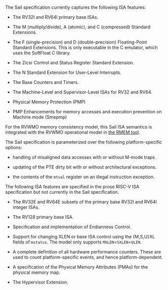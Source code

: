 The Sail specification currently captures the following ISA features:

- The RV32I and RV64I primary base ISAs.

- The M (multiply/divide), A (atomic), and C (compressed) Standard
  Extensions.

- The F (single-precision) and D (double-precision) Floating-Point
  Standard Extensions.  This is only executable in the C emulator,
  which uses the SoftFloat C library.

- The Zicsr Control and Status Register Standard Extension.

- The N Standard Extension for User-Level Interrupts.

- The Base Counters and Timers.

- The Machine-Level and Supervisor-Level ISAs for RV32 and RV64.

- Physical Memory Protection (PMP)

- PMP Enhancements for memory accesses and execution prevention on Machine mode (Smepmp)

For the RVWMO memory consistency model, this Sail ISA semantics is integrated with the RVWMO operational model in [the 
RMEM tool](https://github.com/rems-project/rmem).

The Sail specification is parameterized over the following
platform-specific options:

- handling of misaligned data accesses with or without M-mode traps.

- updating of the PTE dirty bit with or without architectural
  exceptions.

- the contents of the `mtval` register on an illegal instruction
  exception.

The following ISA features are specified in the
prose RISC-V ISA specification but not currently in the Sail
specification.

- The RV32E and RV64E subsets of the primary base RV32I and RV64I
  integer ISAs.

- The RV128 primary base ISA.

- Specification and implementation of Endianness Control.

- Support for changing XLEN or base ISA control using the {M,S,U}XL
  fields of `mstatus`.  The model only supports
  `MXLEN`=`SXLEN`=`ULEN`.

- A complete definition of all hardware performance counters.
  These are used to count platform-specific events, and hence
  platform-dependent.

- A specification of the Physical Memory Attributes (PMAs) for the
  physical memory map.

- The Hypervisor Extension.
